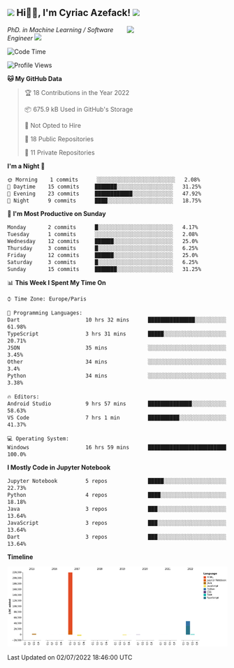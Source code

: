 <h2><img src="https://emojis.slackmojis.com/emojis/images/1531849430/4246/blob-sunglasses.gif?1531849430" width="30"/> Hi🙏🏻, I'm Cyriac Azefack! <img src="https://media.giphy.com/media/12oufCB0MyZ1Go/giphy.gif" width="50"></h2>
<img align='right' src="https://media.giphy.com/media/M9gbBd9nbDrOTu1Mqx/giphy.gif" width="230">

<p><em>PhD. in Machine Learning / Software Engineer
</a><img src="https://media.giphy.com/media/WUlplcMpOCEmTGBtBW/giphy.gif" width="30"> 
</em></p>


<!--START_SECTION:waka-->
![Code Time](http://img.shields.io/badge/Code%20Time-17%20hrs%2042%20mins-blue)

![Profile Views](http://img.shields.io/badge/Profile%20Views-116-blue)

**🐱 My GitHub Data** 

> 🏆 18 Contributions in the Year 2022
 > 
> 📦 675.9 kB Used in GitHub's Storage 
 > 
> 🚫 Not Opted to Hire
 > 
> 📜 18 Public Repositories 
 > 
> 🔑 11 Private Repositories  
 > 
**I'm a Night 🦉** 

```text
🌞 Morning    1 commits      ░░░░░░░░░░░░░░░░░░░░░░░░░   2.08% 
🌆 Daytime    15 commits     ███████░░░░░░░░░░░░░░░░░░   31.25% 
🌃 Evening    23 commits     ████████████░░░░░░░░░░░░░   47.92% 
🌙 Night      9 commits      ████░░░░░░░░░░░░░░░░░░░░░   18.75%

```
📅 **I'm Most Productive on Sunday** 

```text
Monday       2 commits      █░░░░░░░░░░░░░░░░░░░░░░░░   4.17% 
Tuesday      1 commits      ░░░░░░░░░░░░░░░░░░░░░░░░░   2.08% 
Wednesday    12 commits     ██████░░░░░░░░░░░░░░░░░░░   25.0% 
Thursday     3 commits      █░░░░░░░░░░░░░░░░░░░░░░░░   6.25% 
Friday       12 commits     ██████░░░░░░░░░░░░░░░░░░░   25.0% 
Saturday     3 commits      █░░░░░░░░░░░░░░░░░░░░░░░░   6.25% 
Sunday       15 commits     ███████░░░░░░░░░░░░░░░░░░   31.25%

```


📊 **This Week I Spent My Time On** 

```text
⌚︎ Time Zone: Europe/Paris

💬 Programming Languages: 
Dart                     10 hrs 32 mins      ███████████████░░░░░░░░░░   61.98% 
TypeScript               3 hrs 31 mins       █████░░░░░░░░░░░░░░░░░░░░   20.71% 
JSON                     35 mins             ░░░░░░░░░░░░░░░░░░░░░░░░░   3.45% 
Other                    34 mins             ░░░░░░░░░░░░░░░░░░░░░░░░░   3.4% 
Python                   34 mins             ░░░░░░░░░░░░░░░░░░░░░░░░░   3.38%

🔥 Editors: 
Android Studio           9 hrs 57 mins       ██████████████░░░░░░░░░░░   58.63% 
VS Code                  7 hrs 1 min         ██████████░░░░░░░░░░░░░░░   41.37%

💻 Operating System: 
Windows                  16 hrs 59 mins      █████████████████████████   100.0%

```

**I Mostly Code in Jupyter Notebook** 

```text
Jupyter Notebook         5 repos             █████░░░░░░░░░░░░░░░░░░░░   22.73% 
Python                   4 repos             ████░░░░░░░░░░░░░░░░░░░░░   18.18% 
Java                     3 repos             ███░░░░░░░░░░░░░░░░░░░░░░   13.64% 
JavaScript               3 repos             ███░░░░░░░░░░░░░░░░░░░░░░   13.64% 
Dart                     3 repos             ███░░░░░░░░░░░░░░░░░░░░░░   13.64%

```


**Timeline**

![Chart not found](https://raw.githubusercontent.com/CyriacAzefack/CyriacAzefack/main/charts/bar_graph.png) 


 Last Updated on 02/07/2022 18:46:00 UTC
<!--END_SECTION:waka-->
